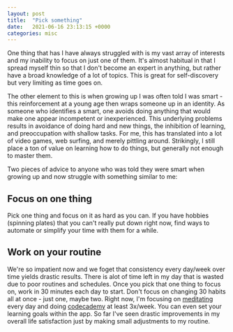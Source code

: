 ```yaml
---
layout: post
title:  "Pick something"
date:   2021-06-16 23:13:15 +0000
categories: misc
---
```

<!---You’ll find this post in your `_posts` directory. Go ahead and edit it and re-build the site to see your changes. You can rebuild the site in many different ways, but the most common way is to run `jekyll serve`, which launches a web server and auto-regenerates your site when a file is updated. --->

One thing that has I have always struggled with is my vast array of interests and my inability to focus on just one of them. It's almost habitual in that I spread myself thin so that I don't become an expert in anything, but rather have a broad knowledge of a lot of topics. This is great for self-discovery but very limiting as time goes on. 

The other element to this is when growing up I was often told I was smart - this reinforcement at a young age then wraps someone up in an identity. As someone who identifies a smart, one avoids doing anything that would make one appear incompetent or inexperienced. This underlying problems results in avoidance of doing hard and new things, the inhibition of learning, and preoccupation with shallow tasks. For me, this has translated into a lot of video games, web surfing, and merely pittling around. Strikingly, I still place a ton of value on learning how to do things, but generally not enough to master them.

Two pieces of advice to anyone who was told they were smart when growing up and now struggle with something similar to me: 
## Focus on one thing
Pick one thing and focus on it as hard as you can. If you have hobbies (spinning plates) that you can't really put down right now, find ways to automate or simplify your time with them for a while. 

## Work on your routine 
We're so impatient now and we foget that consistency every day/week over time yields drastic results. There is  alot of time left in my day that is wasted due to poor routines and schedules. Once you pick that one thing to focus on, work in 30 minutes each day to start. Don't focus on changing 30 habits all at once - just one, maybe two. Right now, I'm focusing on [meditating](https://www.calm.com/) every day and doing [codecademy](https://www.codecademy.com/) at least 3x/week. You can even set your learning goals within the app. So far I've seen drastic improvements in my overall life satisfaction just by making small adjustments to my routine.



